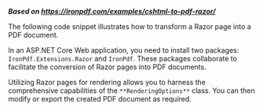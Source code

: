 ***Based on <https://ironpdf.com/examples/cshtml-to-pdf-razor/>***

The following code snippet illustrates how to transform a Razor page into a PDF document.

In an ASP.NET Core Web application, you need to install two packages: `IronPdf.Extensions.Razor` and `IronPdf`. These packages collaborate to facilitate the conversion of Razor pages into PDF documents.

Utilizing Razor pages for rendering allows you to harness the comprehensive capabilities of the `**RenderingOptions**` class. You can then modify or export the created PDF document as required.